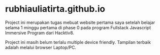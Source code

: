 # rubhiauliatirta.github.io
Project ini merupakan tugas mebuat website pertama saya setelah belajar selama 1 minggu pertama di phase 0 pada program Fullstack Javascript Immersive Program dari Hacktiv8.

Project ini masih belum terlalu multiple device friendly. Tampilan terbaik adalah melalui browser Laptop/PC.
